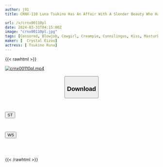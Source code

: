 ```yaml
---
author: j91
title: CRNX-110 Luna Tsukino Has An Affair With A Slender Beauty Who Has The Most Beautiful Body And Works Alone

url: /v/crnx00110pl
date: 2024-03-31T04:15:00Z
image: "crnx00110pl.jpg"
tags: [Censored, Blowjob, Cowgirl, Creampie, Cunnilingus, Kiss, Masturbation, Older Sister, Riding Facesitting, Shaved, Slender, Slut, Solowork]
maker: [  Crystal Eizou]
actress: [ Tsukino Runa]
---
```



{{< rawhtml >}}

<div class="video" data-videoid="GJRawKG2aGf1vLP">
    <a href="javascript:;">
        <img src="/v/crnx00110pl/crnx00110pl.jpg" width="WIDTH" height="HEIGHT" alt="crnx00110pl.mp4" loading="lazy">
    </a>
</div>

<script type="text/javascript" src="https://j91.asia/asset/on-demand-st.js"></script>

<br>
  <link rel="stylesheet" href="https://j91.asia/asset/bs5.css">
  
  <center>
  <button class="btn btn-primary" type="button" data-bs-toggle="collapse" data-bs-target=".multi-collapse" aria-expanded="false" aria-controls="multiCollapseExample1 multiCollapseExample2"><h2>Download</h2></button></center>
</p>
<div class="row">
  <div class="col">
    <div class="collapse multi-collapse" id="multiCollapseExample1">
      <div class="card card-body">
	      	      <br>
<div class="buttons">  
<p><a href="https://streamtape.to/v/GJRawKG2aGf1vLP" target="_blank"><button class="btn-hover color-3"><i class="fa fa-download"></i> ST</button></a></p></div>
    </div>
  </div>
</div>
  <div class="col">
    <div class="collapse multi-collapse" id="multiCollapseExample2">
      <div class="card card-body">
	      <br>
<div class="buttons">
<p><a href="https://wolfstream.tv/uqlt2t8iuuu6" target="_blank"><button class="btn-hover color-8"><i class="fa fa-download"></i> WS</button></a></p></div>
<br><br>
      </div>
    </div>
  </div>
</div>

{{< /rawhtml >}}